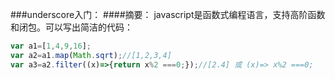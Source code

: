 ###underscore入门：
####摘要：
javascript是函数式编程语言，支持高阶函数和闭包。可以写出简洁的代码：
```javascript
var a1=[1,4,9,16];
var a2=a1.map(Math.sqrt);//[1,2,3,4]
var a3=a2.filter((x)=>{return x%2 ===0;});//[2.4] 或 (x)=> x%2 ===0;
```